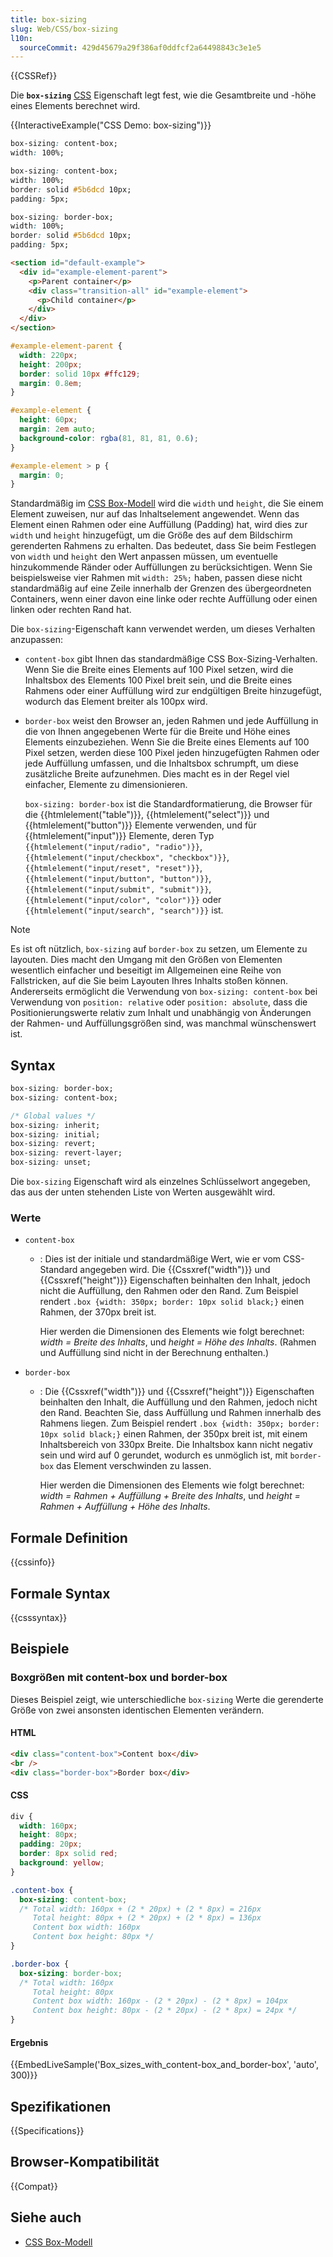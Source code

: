```yaml
---
title: box-sizing
slug: Web/CSS/box-sizing
l10n:
  sourceCommit: 429d45679a29f386af0ddfcf2a64498843c3e1e5
---
```


{{CSSRef}}

Die **`box-sizing`** [CSS](/de/docs/Web/CSS) Eigenschaft legt fest, wie die Gesamtbreite und -höhe eines Elements berechnet wird.

{{InteractiveExample("CSS Demo: box-sizing")}}

```css interactive-example-choice
box-sizing: content-box;
width: 100%;
```

```css interactive-example-choice
box-sizing: content-box;
width: 100%;
border: solid #5b6dcd 10px;
padding: 5px;
```

```css interactive-example-choice
box-sizing: border-box;
width: 100%;
border: solid #5b6dcd 10px;
padding: 5px;
```

```html interactive-example
<section id="default-example">
  <div id="example-element-parent">
    <p>Parent container</p>
    <div class="transition-all" id="example-element">
      <p>Child container</p>
    </div>
  </div>
</section>
```

```css interactive-example
#example-element-parent {
  width: 220px;
  height: 200px;
  border: solid 10px #ffc129;
  margin: 0.8em;
}

#example-element {
  height: 60px;
  margin: 2em auto;
  background-color: rgba(81, 81, 81, 0.6);
}

#example-element > p {
  margin: 0;
}
```

Standardmäßig im [CSS Box-Modell](/de/docs/Web/CSS/CSS_box_model/Introduction_to_the_CSS_box_model) wird die `width` und `height`, die Sie einem Element zuweisen, nur auf das Inhaltselement angewendet. Wenn das Element einen Rahmen oder eine Auffüllung (Padding) hat, wird dies zur `width` und `height` hinzugefügt, um die Größe des auf dem Bildschirm gerenderten Rahmens zu erhalten. Das bedeutet, dass Sie beim Festlegen von `width` und `height` den Wert anpassen müssen, um eventuelle hinzukommende Ränder oder Auffüllungen zu berücksichtigen. Wenn Sie beispielsweise vier Rahmen mit `width: 25%;` haben, passen diese nicht standardmäßig auf eine Zeile innerhalb der Grenzen des übergeordneten Containers, wenn einer davon eine linke oder rechte Auffüllung oder einen linken oder rechten Rand hat.

Die `box-sizing`-Eigenschaft kann verwendet werden, um dieses Verhalten anzupassen:

- `content-box` gibt Ihnen das standardmäßige CSS Box-Sizing-Verhalten. Wenn Sie die Breite eines Elements auf 100 Pixel setzen, wird die Inhaltsbox des Elements 100 Pixel breit sein, und die Breite eines Rahmens oder einer Auffüllung wird zur endgültigen Breite hinzugefügt, wodurch das Element breiter als 100px wird.
- `border-box` weist den Browser an, jeden Rahmen und jede Auffüllung in die von Ihnen angegebenen Werte für die Breite und Höhe eines Elements einzubeziehen. Wenn Sie die Breite eines Elements auf 100 Pixel setzen, werden diese 100 Pixel jeden hinzugefügten Rahmen oder jede Auffüllung umfassen, und die Inhaltsbox schrumpft, um diese zusätzliche Breite aufzunehmen. Dies macht es in der Regel viel einfacher, Elemente zu dimensionieren.

  `box-sizing: border-box` ist die Standardformatierung, die Browser für die {{htmlelement("table")}}, {{htmlelement("select")}} und {{htmlelement("button")}} Elemente verwenden, und für {{htmlelement("input")}} Elemente, deren Typ `{{htmlelement("input/radio", "radio")}}`, `{{htmlelement("input/checkbox", "checkbox")}}`, `{{htmlelement("input/reset", "reset")}}`, `{{htmlelement("input/button", "button")}}`, `{{htmlelement("input/submit", "submit")}}`, `{{htmlelement("input/color", "color")}}` oder `{{htmlelement("input/search", "search")}}` ist.

> [!NOTE]
> Es ist oft nützlich, `box-sizing` auf `border-box` zu setzen, um Elemente zu layouten. Dies macht den Umgang mit den Größen von Elementen wesentlich einfacher und beseitigt im Allgemeinen eine Reihe von Fallstricken, auf die Sie beim Layouten Ihres Inhalts stoßen können. Andererseits ermöglicht die Verwendung von `box-sizing: content-box` bei Verwendung von `position: relative` oder `position: absolute`, dass die Positionierungswerte relativ zum Inhalt und unabhängig von Änderungen der Rahmen- und Auffüllungsgrößen sind, was manchmal wünschenswert ist.

## Syntax

```css
box-sizing: border-box;
box-sizing: content-box;

/* Global values */
box-sizing: inherit;
box-sizing: initial;
box-sizing: revert;
box-sizing: revert-layer;
box-sizing: unset;
```

Die `box-sizing` Eigenschaft wird als einzelnes Schlüsselwort angegeben, das aus der unten stehenden Liste von Werten ausgewählt wird.

### Werte

- `content-box`

  - : Dies ist der initiale und standardmäßige Wert, wie er vom CSS-Standard angegeben wird. Die {{Cssxref("width")}} und {{Cssxref("height")}} Eigenschaften beinhalten den Inhalt, jedoch nicht die Auffüllung, den Rahmen oder den Rand. Zum Beispiel rendert `.box {width: 350px; border: 10px solid black;}` einen Rahmen, der 370px breit ist.

    Hier werden die Dimensionen des Elements wie folgt berechnet: _width = Breite des Inhalts_, und _height = Höhe des Inhalts_. (Rahmen und Auffüllung sind nicht in der Berechnung enthalten.)

- `border-box`

  - : Die {{Cssxref("width")}} und {{Cssxref("height")}} Eigenschaften beinhalten den Inhalt, die Auffüllung und den Rahmen, jedoch nicht den Rand. Beachten Sie, dass Auffüllung und Rahmen innerhalb des Rahmens liegen. Zum Beispiel rendert `.box {width: 350px; border: 10px solid black;}` einen Rahmen, der 350px breit ist, mit einem Inhaltsbereich von 330px Breite. Die Inhaltsbox kann nicht negativ sein und wird auf 0 gerundet, wodurch es unmöglich ist, mit `border-box` das Element verschwinden zu lassen.

    Hier werden die Dimensionen des Elements wie folgt berechnet: _width = Rahmen + Auffüllung + Breite des Inhalts_, und _height = Rahmen + Auffüllung + Höhe des Inhalts_.

## Formale Definition

{{cssinfo}}

## Formale Syntax

{{csssyntax}}

## Beispiele

### Boxgrößen mit content-box und border-box

Dieses Beispiel zeigt, wie unterschiedliche `box-sizing` Werte die gerenderte Größe von zwei ansonsten identischen Elementen verändern.

#### HTML

```html
<div class="content-box">Content box</div>
<br />
<div class="border-box">Border box</div>
```

#### CSS

```css
div {
  width: 160px;
  height: 80px;
  padding: 20px;
  border: 8px solid red;
  background: yellow;
}

.content-box {
  box-sizing: content-box;
  /* Total width: 160px + (2 * 20px) + (2 * 8px) = 216px
     Total height: 80px + (2 * 20px) + (2 * 8px) = 136px
     Content box width: 160px
     Content box height: 80px */
}

.border-box {
  box-sizing: border-box;
  /* Total width: 160px
     Total height: 80px
     Content box width: 160px - (2 * 20px) - (2 * 8px) = 104px
     Content box height: 80px - (2 * 20px) - (2 * 8px) = 24px */
}
```

#### Ergebnis

{{EmbedLiveSample('Box_sizes_with_content-box_and_border-box', 'auto', 300)}}

## Spezifikationen

{{Specifications}}

## Browser-Kompatibilität

{{Compat}}

## Siehe auch

- [CSS Box-Modell](/de/docs/Web/CSS/CSS_box_model/Introduction_to_the_CSS_box_model)
